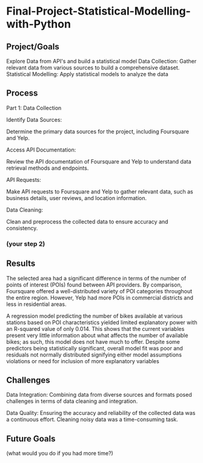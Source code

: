 # Final-Project-Statistical-Modelling-with-Python

## Project/Goals
Explore Data from API's and build a statistical model
Data Collection: Gather relevant data from various sources to build a comprehensive dataset.
Statistical Modelling: Apply statistical models to analyze the data 
## Process
Part 1: Data Collection

Identify Data Sources:

Determine the primary data sources for the project, including Foursquare and Yelp.

Access API Documentation:

Review the API documentation of Foursquare and Yelp to understand data retrieval methods and endpoints.

API Requests:

Make API requests to Foursquare and Yelp to gather relevant data, such as business details, user reviews, and location information.

Data Cleaning:

Clean and preprocess the collected data to ensure accuracy and consistency.

### (your step 2)

## Results
The selected area had a significant difference in terms of the number of points of interest (POIs) found between API providers. By comparison, Foursquare offered a well-distributed variety of POI categories throughout the entire region. However, Yelp had more POIs in commercial districts and less in residential areas.

A regression model predicting the number of bikes available at various stations based on POI characteristics yielded limited explanatory power with an R-squared value of only 0.014. This shows that the current variables present very little information about what affects the number of available bikes; as such, this model does not have much to offer. Despite some predictors being statistically significant, overall model fit was poor and residuals not normally distributed signifying either model assumptions violations or need for inclusion of more explanatory variables

## Challenges 
Data Integration: Combining data from diverse sources and formats posed challenges in terms of data cleaning and integration.

Data Quality: Ensuring the accuracy and reliability of the collected data was a continuous effort. Cleaning noisy data was a time-consuming task.

## Future Goals
(what would you do if you had more time?)

